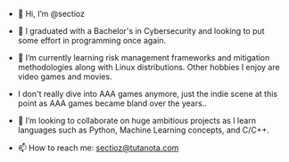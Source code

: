 - 👋 Hi, I’m @sectioz
- 👀  I graduated with a Bachelor's in Cybersecurity and looking to put some effort in programming once again. 
- 🌱 I’m currently learning risk management frameworks and mitigation methodologies along with Linux distributions. Other hobbies I enjoy are video games and movies.

- I don't really dive into AAA games anymore, just the indie scene at this point as AAA games became bland over the years..

- 💞️ I’m looking to collaborate on huge ambitious projects as I learn languages such as Python, Machine Learning concepts, and C/C++.

- 📫 How to reach me: sectioz@tutanota.com
